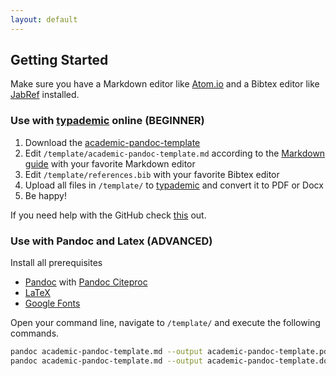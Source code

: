```yaml
---
layout: default
---
```


## Getting Started

Make sure you have a Markdown editor like [Atom.io](https://atom.io/) and a Bibtex editor like [JabRef](http://www.jabref.org/) installed.

### Use with [typademic](https://typademic.ch) online (BEGINNER)

1. Download the [academic-pandoc-template](https://github.com/maehr/academic-pandoc-template/archive/master.zip)
2. Edit `/template/academic-pandoc-template.md` according to the [Markdown guide](https://maehr.github.io/academic-pandoc-template/markdown.html) with your favorite Markdown editor
3. Edit `/template/references.bib` with your favorite Bibtex editor
3. Upload all files in `/template/` to [typademic](https://typademic.ch) and convert it to PDF or Docx
4. Be happy!

If you need help with the GitHub check [this](./github.html) out.

### Use with Pandoc and Latex (ADVANCED)

Install all prerequisites

- [Pandoc](http://pandoc.org/installing.html) with [Pandoc Citeproc](https://github.com/jgm/pandoc-citeproc)
- [LaTeX](https://www.latex-project.org/get/)
- [Google Fonts](https://github.com/google/fonts)

Open your command line, navigate to `/template/` and execute the following commands.

```bash
pandoc academic-pandoc-template.md --output academic-pandoc-template.pdf --from markdown+ascii_identifiers+tex_math_single_backslash+raw_tex+table_captions+yaml_metadata_block+autolink_bare_uris --pdf-engine xelatex --filter pandoc-citeproc --standalone
pandoc academic-pandoc-template.md --output academic-pandoc-template.docx --from markdown+ascii_identifiers+tex_math_single_backslash+raw_tex+table_captions+yaml_metadata_block+autolink_bare_uris --pdf-engine xelatex --filter pandoc-citeproc --standalone
```
